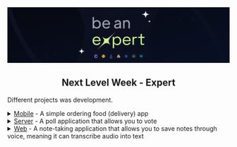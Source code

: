 <div align="center">
  <img alt="Github banner" src="banner.png" />
  <h2 align="center">
    Next Level Week - Expert
  </h1>
</div>

Different projects was development.

<details>
  <summary><a href="https://github.com/gbdsantos/next-level-week-14-delivery-app/tree/master/mobile" alt="Mobile delivery app link">Mobile</a> - A simple ordering food (delivery) app</summary>
  <div style="width: 90%;">
    <img alt="Delivery Orders usage application demonstration" src="mobile/demo.gif" />
  </div>
</details>

<details>
  <summary><a href="https://github.com/gbdsantos/next-level-week-14-delivery-app/tree/master/server" alt="Note-taking application link">Server</a> - A poll application that allows you to vote</summary>
  <div style="width: 90%;">
    <!-- <img alt="Poll application demonstration" src="server/demo.gif" /> -->
  </div>
</details>

<details>
  <summary><a href="https://github.com/gbdsantos/next-level-week-14-delivery-app/tree/master/web" alt="Note-taking application link">Web</a> - A note-taking application that allows you to save notes through voice, meaning it can transcribe audio into text</summary>
  <div style="width: 90%;">
    <!-- <img alt="Note-taking application demonstration" src="web/demo.gif" /> -->
  </div>
</details>

